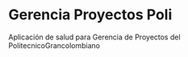 # Gerencia Proyectos Poli
Aplicación de salud para Gerencia de Proyectos del PolitecnicoGrancolombiano
